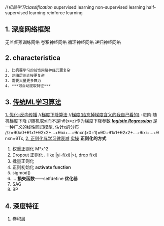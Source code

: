 //*机器学习classification*
supervised learning
non-supervised learning
half-supervised learning
reinforce learning
## 1. 深度网络框架
无监督预训练网络
卷积神经网络
循环神经网络
递归神经网络
## 2. characteristica
	1. 比机器学习的前馈网络神经元更复杂
	2. 网络层间连接更复杂
	3. 需要大量更多算力
	4. ***可自动提取特征***
## 3. [传统ML学习算法](http://t.csdn.cn/18gYt)
[1. 优化-反向传播](http://t.csdn.cn/ro9K8)
//[梯度下降算法](http://t.csdn.cn/iVYcM)
//[梯度(给忘掉梯度含义的我自己看的)](https://baike.baidu.com/item/%E6%A2%AF%E5%BA%A6/13014729)
-进阶:随机梯度下降
//随机取xi而不是hθ(x=z)作为梯度下降参数
[***logistic Regression***](http://t.csdn.cn/THoi5)
是一种广义的线性回归模型,
估计x的分布
//z=θ0x0+θ1x1+θ2x2+...+θixi+...+θnxn(x0=1)=θ0+θ1x1+θ2x2+...+θixi+...+θnxn=θTx,
[2. 正则化与学习律衰减](http://t.csdn.cn/CYl3B)
[实操](http://t.csdn.cn/RFjgc)
**正则化的方式**
1.  权重正则化 M*x^2 
2.  Dropout 正则化，like |yi-f(xi)|>t, drop f(xi) 
3.  批量正则化
4.  正则初始化 
**activate function**
1. sigmod()
2. ...
**损失函数**——selfdefine
**优化器**
1. SAG
2. BP
## 4. 深度特征
1. 卷积层